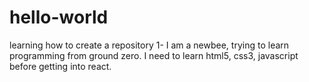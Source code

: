 # hello-world
learning how to create a repository
1- I am a newbee, trying to learn programming from ground zero.
I need to learn html5, css3, javascript before getting into react.

